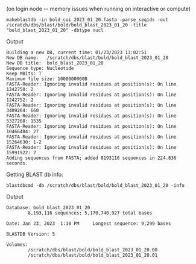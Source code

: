 (on login node -- memory issues when running on interactive or compute)

`makeblastdb -in bold_coi_2023_01_20.fasta -parse_seqids -out /scratch/dbs/blast/bold/bold_blast_2023_01_20 -title "bold_blast_2023_01_20" -dbtype nucl`

Output

``` 
Building a new DB, current time: 01/23/2023 13:02:51
New DB name:   /scratch/dbs/blast/bold/bold_blast_2023_01_20
New DB title:  bold_blast_2023_01_20
Sequence type: Nucleotide
Keep MBits: T
Maximum file size: 1000000000B
FASTA-Reader: Ignoring invalid residues at position(s): On line 1242750: 2
FASTA-Reader: Ignoring invalid residues at position(s): On line 1242752: 2
FASTA-Reader: Ignoring invalid residues at position(s): On line 3489264: 660
FASTA-Reader: Ignoring invalid residues at position(s): On line 5327268: 1535
FASTA-Reader: Ignoring invalid residues at position(s): On line 10466484: 27
FASTA-Reader: Ignoring invalid residues at position(s): On line 15264630: 1-2
FASTA-Reader: Ignoring invalid residues at position(s): On line 15991922: 2
Adding sequences from FASTA; added 8193116 sequences in 224.836 seconds.
```

Getting BLAST db info:

`blastdbcmd -db /scratch/dbs/blast/bold/bold_blast_2023_01_20 -info`

Output

```
Database: bold_blast_2023_01_20
        8,193,116 sequences; 5,170,740,927 total bases

Date: Jan 23, 2023  1:10 PM     Longest sequence: 9,299 bases

BLASTDB Version: 5

Volumes:
        /scratch/dbs/blast/bold/bold_blast_2023_01_20.00
        /scratch/dbs/blast/bold/bold_blast_2023_01_20.01
```
